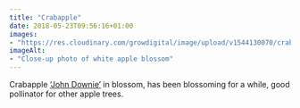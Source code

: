 ```yaml
---
title: "Crabapple"
date: 2018-05-23T09:56:16+01:00
images: 
- "https://res.cloudinary.com/growdigital/image/upload/v1544130070/crabapple-41314675045.jpg"
imageAlt: 
- "Close-up photo of white apple blossom"
---
```


Crabapple [‘John Downie’](https://www.rhs.org.uk/Plants/45272/i-Malus-i-John-Downie-(C)/Details) in blossom, has been blossoming for a while, good pollinator for other apple trees.
